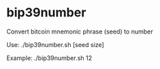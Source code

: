 # bip39number
Convert bitcoin mnemonic phrase (seed) to number

Use: ./bip39number.sh [seed size]

Example: ./bip39number.sh 12
